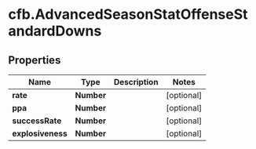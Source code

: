 # cfb.AdvancedSeasonStatOffenseStandardDowns

## Properties
Name | Type | Description | Notes
------------ | ------------- | ------------- | -------------
**rate** | **Number** |  | [optional] 
**ppa** | **Number** |  | [optional] 
**successRate** | **Number** |  | [optional] 
**explosiveness** | **Number** |  | [optional] 



